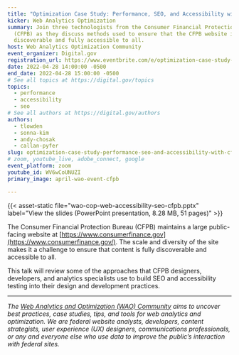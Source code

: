 ```yaml
---
title: "Optimization Case Study: Performance, SEO, and Accessibility with CFPB"
kicker: Web Analytics Optimization
summary: Join three technologists from the Consumer Financial Protection Bureau
  (CFPB) as they discuss methods used to ensure that the CFPB website is
  discoverable and fully accessible to all.
host: Web Analytics Optimization Community
event_organizer: Digital.gov
registration_url: https://www.eventbrite.com/e/optimization-case-study-performance-seo-and-accessibility-with-cfpb-tickets-313743223427
date: 2022-04-28 14:00:00 -0500
end_date: 2022-04-28 15:00:00 -0500
# See all topics at https://digital.gov/topics
topics:
  - performance
  - accessibility
  - seo
# See all authors at https://digital.gov/authors
authors:
  - tlowden
  - sonna-kim
  - andy-chosak
  - callan-pyfer
slug: optimization-case-study-performance-seo-and-accessibility-with-cfpb
# zoom, youtube_live, adobe_connect, google
event_platform: zoom
youtube_id: WV6wCoUNUZI
primary_image: april-wao-event-cfpb

---
```


{{< asset-static file="wao-cop-web-accessibility-seo-cfpb.pptx" label="View the slides (PowerPoint presentation, 8.28 MB, 51 pages)" >}}

The Consumer Financial Protection Bureau (CFPB) maintains a large public-facing website at [https://www.consumerfinance.gov](https://www.consumerfinance.gov/). The scale and diversity of the site makes it a challenge to ensure that content is fully discoverable and accessible to all. 

This talk will review some of the approaches that CFPB designers, developers, and analytics specialists use to build SEO and accessibility testing into their design and development practices.

---

_The [Web Analytics and Optimization (WAO) Community](https://digital.gov/communities/web-analytics-and-optimization/) aims to uncover best practices, case studies, tips, and tools for web analytics and optimization. We are federal website analysts, developers, content strategists, user experience (UX) designers, communications professionals, or any and everyone else who use data to improve the public’s interaction with federal sites._
